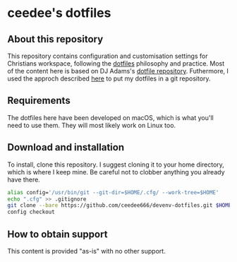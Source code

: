 # ceedee's dotfiles

## About this repository

This repository contains configuration and customisation settings for Christians workspace, following the [dotfiles](https://dotfiles.github.io/) philosophy and practice. Most of the content here is based on DJ Adams's [dotfile repository](https://github.com/SAP-samples/devenv-dotfiles-qmacro). Futhermore, I used the approch described [here](https://www.atlassian.com/git/tutorials/dotfiles) to put my dotfiles in a git repository. 

## Requirements

The dotfiles here have been developed on macOS, which is what you'll need to use them. They will most likely work on Linux too.

## Download and installation

To install, clone this repository. I suggest cloning it to your home directory, which is where I keep mine. Be careful not to clobber anything you already have there.

```bash
alias config='/usr/bin/git --git-dir=$HOME/.cfg/ --work-tree=$HOME'
echo ".cfg" >> .gitignore
git clone --bare https://github.com/ceedee666/devenv-dotfiles.git $HOME/.cfg
config checkout
```

## How to obtain support

This content is provided "as-is" with no other support.
